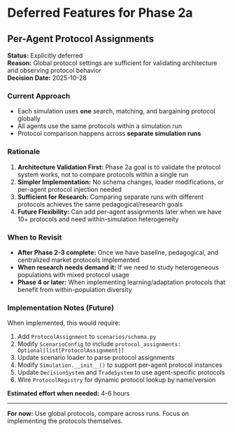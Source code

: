 # Deferred Features for Phase 2a

## Per-Agent Protocol Assignments

**Status:** Explicitly deferred  
**Reason:** Global protocol settings are sufficient for validating architecture and observing protocol behavior  
**Decision Date:** 2025-10-28

### Current Approach
- Each simulation uses **one** search, matching, and bargaining protocol globally
- All agents use the same protocols within a simulation run
- Protocol comparison happens across **separate simulation runs**

### Rationale
1. **Architecture Validation First:** Phase 2a goal is to validate the protocol system works, not to compare protocols within a single run
2. **Simpler Implementation:** No schema changes, loader modifications, or per-agent protocol injection needed
3. **Sufficient for Research:** Comparing separate runs with different protocols achieves the same pedagogical/research goals
4. **Future Flexibility:** Can add per-agent assignments later when we have 10+ protocols and need within-simulation heterogeneity

### When to Revisit
- **After Phase 2-3 complete:** Once we have baseline, pedagogical, and centralized market protocols implemented
- **When research needs demand it:** If we need to study heterogeneous populations with mixed protocol usage
- **Phase 4 or later:** When implementing learning/adaptation protocols that benefit from within-population diversity

### Implementation Notes (Future)
When implemented, this would require:
1. Add `ProtocolAssignment` to `scenarios/schema.py`
2. Modify `ScenarioConfig` to include `protocol_assignments: Optional[list[ProtocolAssignment]]`
3. Update scenario loader to parse protocol assignments
4. Modify `Simulation.__init__()` to support per-agent protocol instances
5. Update `DecisionSystem` and `TradeSystem` to use agent-specific protocols
6. Wire `ProtocolRegistry` for dynamic protocol lookup by name/version

**Estimated effort when needed:** 4-6 hours

---

**For now:** Use global protocols, compare across runs. Focus on implementing the protocols themselves.

